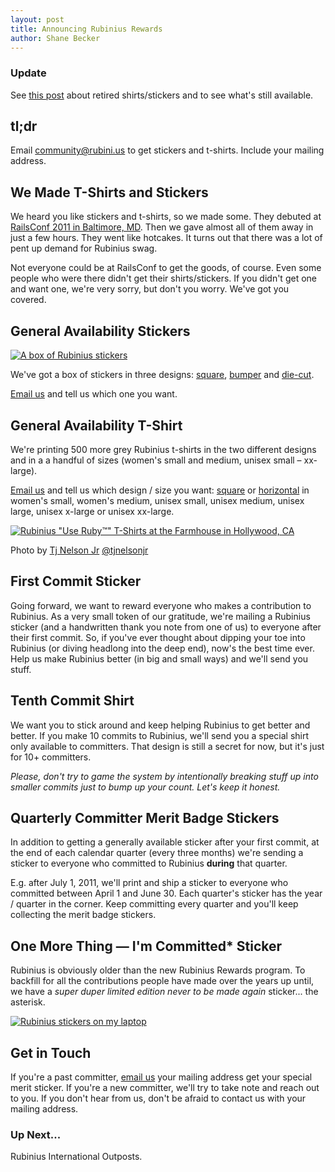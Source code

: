 ```yaml
---
layout: post
title: Announcing Rubinius Rewards
author: Shane Becker
---
```


### Update

See [this post](http://rubini.us/2011/09/02/retiring-some-rubinius-rewards/ "Retiring (Some) Rubinius Rewards - Rubinius") about retired shirts/stickers and to see what's still available.

## tl;dr

Email [community@rubini.us](mailto:community@rubini.us) to get stickers and
t-shirts. Include your mailing address.

## We Made T-Shirts and Stickers

We heard you like stickers and t-shirts, so we made some. They
debuted at [RailsConf 2011 in Baltimore, MD](http://en.oreilly.com/rails2011 "RailsConf 2011 - O'Reilly Conferences, May 16 - 19, 2011, Baltimore, MD!").
Then we gave almost all of them away in just a few hours. They went like
hotcakes. It turns out that there was a lot of pent up demand for Rubinius
swag.

Not everyone could be at RailsConf to get the goods, of course. Even some
people who were there didn't get their shirts/stickers. If you didn't get one
and want one, we're very sorry, but don't you worry. We've got you covered.


## General Availability Stickers

[![A box of Rubinius stickers](http://farm3.static.flickr.com/2458/5742057726_48c42d5462_z.jpg "A box of Rubinius stickers by veganstraightedge, on Flickr")](http://www.flickr.com/photos/veganstraightedge/5742057726)

We've got a box of stickers in three designs:
[square](http://asset.rubini.us/web/images/blog/rubinius_square_sticker.png),
[bumper](http://asset.rubini.us/web/images/blog/rubinius_bumper_sticker.png)
and
[die-cut](http://asset.rubini.us/web/images/blog/rubinius_diecut_sticker.png).

[Email us](mailto:community@rubini.us) and tell us which one you want.

## General Availability T-Shirt

We're printing 500 more grey Rubinius t-shirts in the two different designs
and in a a handful of sizes (women's small and medium, unisex small &ndash;
xx-large).

[Email us](mailto:community@rubini.us) and tell us which design / size you want:
[square](http://asset.rubini.us/web/images/blog/rubinius_use_ruby_square_shirt.jpg)
or
[horizontal](http://asset.rubini.us/web/images/blog/rubinius_use_ruby_horizontal_shirt.jpg)
in
women's small, women's medium, unisex small, unisex medium, unisex large,
unisex x-large or unisex xx-large.

[![Rubinius &quot;Use Ruby&trade;&quot; T-Shirts at the Farmhouse in Hollywood, CA](http://farm4.static.flickr.com/3469/5709097384_0bde99e1d3_z.jpg "Rubinius &quot;Use Ruby&trade;&quot; T-Shirts at the Farmhouse in Hollywood, CA, on Flickr")](http://www.flickr.com/photos/veganstraightedge/5709097384)

Photo by [Tj Nelson Jr](http://flickr.com/tjnelsonjunior "Flickr: tjnelsonjunior's Photostream")
[@tjnelsonjr](http://twitter.com/tjnelsonjr "@tjnelsonjr")


## First Commit Sticker

Going forward, we want to reward everyone who makes a contribution to
Rubinius. As a very small token of our gratitude, we're mailing a Rubinius
sticker (and a handwritten thank you note from one of us) to everyone after
their first commit. So, if you've ever thought about dipping your toe into
Rubinius (or diving headlong into the deep end), now's the best time ever.
Help us make Rubinius better (in big and small ways) and we'll send you stuff.


## Tenth Commit Shirt

We want you to stick around and keep helping Rubinius to get better and better.
If you make 10 commits to Rubinius, we'll send you a special shirt only
available to committers. That design is still a secret for now, but it's just
for 10+ committers.

*Please, don't try to game the system by intentionally breaking stuff up into
smaller commits just to bump up your count. Let's keep it honest.*


## Quarterly Committer Merit Badge Stickers

In addition to getting a generally available sticker after your first commit,
at the end of each calendar quarter (every three months) we're sending a
sticker to everyone who committed to Rubinius **during** that quarter.

E.g. after July 1, 2011, we'll print and ship a sticker to everyone who
committed between April 1 and June 30. Each quarter's sticker has the year /
quarter in the corner. Keep committing every quarter and you'll keep
collecting the merit badge stickers.

## One More Thing &mdash; I'm Committed* Sticker

Rubinius is obviously older than the new Rubinius Rewards program. To backfill
for all the contributions people have made over the years up until, we have a
*super duper limited edition never to be made again* sticker... the asterisk.

[![Rubinius stickers on my laptop](http://farm4.static.flickr.com/3187/5742135762_521146bdf9_z.jpg "The new @Rubinius stickers on my @EngineYard laptop, on Flickr")](http://www.flickr.com/photos/veganstraightedge/5742135762)

## Get in Touch

If you're a past committer, [email us](mailto:community@rubini.us) your
mailing address get your special merit sticker. If you're a new committer,
we'll try to take note and reach out to you. If you don't hear from us,
don't be afraid to contact us with your mailing address.

### Up Next...

Rubinius International Outposts.
